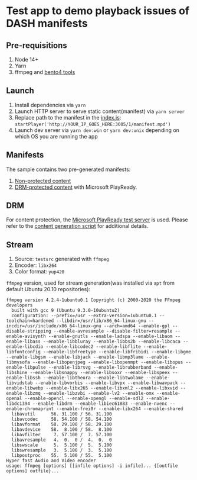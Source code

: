 # Test app to demo playback issues of DASH manifests

## Pre-requisitions

1. Node 14+
2. Yarn
3. ffmpeg and [bento4 tools](https://www.bento4.com/)

## Launch

1. Install dependencies via `yarn`
2. Launch HTTP server to serve static content(manifest) via `yarn server`
3. Replace path to the manifest in the [index.js](./app/index.js): `startPlayer('http://YOUR_IP_GOES_HERE:3005/1/manifest.mpd')`
4. Launch dev server via `yarn dev:win` or `yarn dev:unix` depending on which OS you are running the app

## Manifests

The sample contains two pre-generated manifests:

1. [Non-protected content](/static/0/manifest.mpd)
2. [DRM-protected content](/static/1/manifest.mpd) with Microsoft PlayReady.

## DRM

For content protection, the [Microsoft PlayReady test server](https://testweb.playready.microsoft.com/Server/Service) is used. Please refer to the [content generation script](./generate.sh) for additional details.

## Stream

1. Source: `testsrc` generated with `ffmpeg`
2. Encoder: `libx264`
3. Color format: `yup420`

`ffmpeg` version, used for stream generation(was installed via `apt` from default Ubuntu 20.10 repositories):
```
ffmpeg version 4.2.4-1ubuntu0.1 Copyright (c) 2000-2020 the FFmpeg developers
  built with gcc 9 (Ubuntu 9.3.0-10ubuntu2)
  configuration: --prefix=/usr --extra-version=1ubuntu0.1 --toolchain=hardened --libdir=/usr/lib/x86_64-linux-gnu --incdir=/usr/include/x86_64-linux-gnu --arch=amd64 --enable-gpl --disable-stripping --enable-avresample --disable-filter=resample --enable-avisynth --enable-gnutls --enable-ladspa --enable-libaom --enable-libass --enable-libbluray --enable-libbs2b --enable-libcaca --enable-libcdio --enable-libcodec2 --enable-libflite --enable-libfontconfig --enable-libfreetype --enable-libfribidi --enable-libgme --enable-libgsm --enable-libjack --enable-libmp3lame --enable-libmysofa --enable-libopenjpeg --enable-libopenmpt --enable-libopus --enable-libpulse --enable-librsvg --enable-librubberband --enable-libshine --enable-libsnappy --enable-libsoxr --enable-libspeex --enable-libssh --enable-libtheora --enable-libtwolame --enable-libvidstab --enable-libvorbis --enable-libvpx --enable-libwavpack --enable-libwebp --enable-libx265 --enable-libxml2 --enable-libxvid --enable-libzmq --enable-libzvbi --enable-lv2 --enable-omx --enable-openal --enable-opencl --enable-opengl --enable-sdl2 --enable-libdc1394 --enable-libdrm --enable-libiec61883 --enable-nvenc --enable-chromaprint --enable-frei0r --enable-libx264 --enable-shared
  libavutil      56. 31.100 / 56. 31.100
  libavcodec     58. 54.100 / 58. 54.100
  libavformat    58. 29.100 / 58. 29.100
  libavdevice    58.  8.100 / 58.  8.100
  libavfilter     7. 57.100 /  7. 57.100
  libavresample   4.  0.  0 /  4.  0.  0
  libswscale      5.  5.100 /  5.  5.100
  libswresample   3.  5.100 /  3.  5.100
  libpostproc    55.  5.100 / 55.  5.100
Hyper fast Audio and Video encoder
usage: ffmpeg [options] [[infile options] -i infile]... {[outfile options] outfile}...
```
